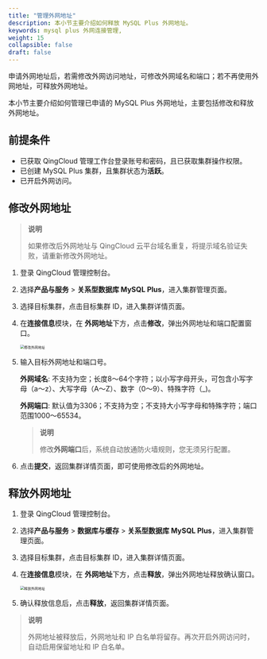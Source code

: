 ```yaml
---
title: "管理外网地址"
description: 本小节主要介绍如何释放 MySQL Plus 外网地址。 
keywords: mysql plus 外网连接管理,
weight: 15
collapsible: false
draft: false
---
```




申请外网地址后，若需修改外网访问地址，可修改外网域名和端口；若不再使用外网地址，可释放外网地址。

本小节主要介绍如何管理已申请的 MySQL Plus 外网地址，主要包括修改和释放外网地址。

## 前提条件

- 已获取 QingCloud 管理工作台登录账号和密码，且已获取集群操作权限。
- 已创建 MySQL Plus 集群，且集群状态为**活跃**。
- 已开启外网访问。

## 修改外网地址

> **说明**
>
> 如果修改后外网地址与 QingCloud 云平台域名重复，将提示域名验证失败，请重新修改外网地址。

1. 登录 QingCloud 管理控制台。
2. 选择**产品与服务** > **关系型数据库 MySQL Plus**，进入集群管理页面。
3. 选择目标集群，点击目标集群 ID，进入集群详情页面。
4. 在**连接信息**模块，在 **外网地址**下方，点击**修改**，弹出外网地址和端口配置窗口。
   
    <img src="../../../_images/modify_external_network.png" alt="修改外网地址" style="zoom:50%;" />

5. 输入目标外网地址和端口号。
    
    **外网域名**: 不支持为空；长度8～64个字符；以小写字母开头，可包含小写字母（a～z）、大写字母（A～Z）、数字（0～9）、特殊字符（_)。
    
    **外网端口**: 默认值为3306；不支持为空；不支持大小写字母和特殊字符；端口范围1000～65534。

    > **说明**
    > 
    > 修改**外网端口**后，系统自动放通防火墙规则，您无须另行配置。
   
6. 点击**提交**，返回集群详情页面，即可使用修改后的外网地址。

## 释放外网地址

1. 登录 QingCloud 管理控制台。
2. 选择**产品与服务** > **数据库与缓存** > **关系型数据库 MySQL Plus**，进入集群管理页面。
3. 选择目标集群，点击目标集群 ID，进入集群详情页面。
4. 在**连接信息**模块，在 **外网地址**下方，点击**释放**，弹出外网地址释放确认窗口。
   
    <img src="../../../_images/release_external_network.png" alt="释放外网地址" style="zoom:50%;" />
   
5. 确认释放信息后，点击**释放**，返回集群详情页面。

> **说明**
> 
> 外网地址被释放后，外网地址和 IP 白名单将留存。再次开启外网访问时，自动启用保留地址和 IP 白名单。
